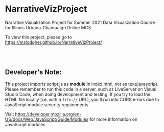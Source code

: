 # NarrativeVizProject
Narrative Visualization Project for Summer 2021 Data Visualization Course for Illinois Urbana-Champaign Online MCS

To view this project, please go to https://malodgher.github.io/NarrativeVizProject/

<br><br>

## Developer's Note:
This project imports script.js as **module** in index.html, not as text/javascript. Please remember to run this code in a server, such as LiveServer on Visual Studio Code, when doing development and testing. If you try to load the HTML file locally (i.e. with a `file://` URL), you'll run into CORS errors due to JavaScript module security requirements.

Visit https://developer.mozilla.org/en-US/docs/Web/JavaScript/Guide/Modules for more information on JavaScript modules